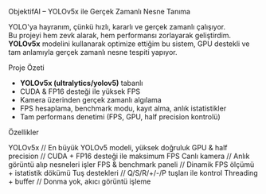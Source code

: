 ObjektifAI – YOLOv5x ile Gerçek Zamanlı Nesne Tanıma

YOLO'ya hayranım, çünkü hızlı, kararlı ve gerçek zamanlı çalışıyor.  
Bu projeyi hem zevk alarak, hem performansı zorlayarak geliştirdim.  
**YOLOv5x** modelini kullanarak optimize ettiğim bu sistem, GPU destekli ve tam anlamıyla gerçek zamanlı nesne tespiti yapıyor.

Proje Özeti

- **YOLOv5x (ultralytics/yolov5)** tabanlı
- CUDA & FP16 desteği ile yüksek FPS
- Kamera üzerinden gerçek zamanlı algılama
- FPS hesaplama, benchmark modu, kayıt alma, anlık istatistikler
- Tam performans denetimi (FPS, GPU, half precision kontrolü)

Özellikler

YOLOv5x  //  En büyük YOLOv5 modeli, yüksek doğruluk 
GPU & half precision  //  CUDA + FP16 desteği ile maksimum FPS 
Canlı kamera  //  Anlık görüntü alıp nesneleri işler 
FPS & benchmark paneli  //  Dinamik FPS ölçümü + istatistik dökümü 
Tuş destekleri  //  Q/S/R/+/-/P tuşları ile kontrol 
Threading + buffer  //  Donma yok, akıcı görüntü işleme 


